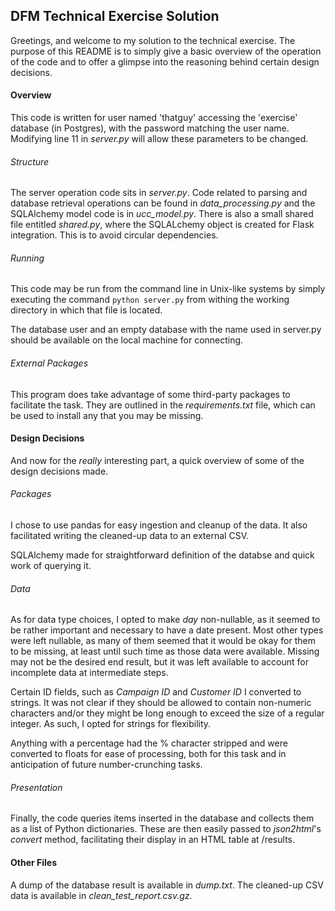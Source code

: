 ## DFM Technical Exercise Solution

Greetings, and welcome to my solution to the technical exercise.
The purpose of this README is to simply give a basic overview of 
the operation of the code and to offer a glimpse into the reasoning 
behind certain design decisions.

#### Overview

This code is written for user named 'thatguy' accessing the 'exercise' 
database (in Postgres), with the password matching the user name. 
Modifying line 11 in _server.py_ will allow these parameters to be changed.


###### Structure

The server operation code sits in _server.py_. Code related to parsing 
and database retrieval operations can be found in _data_processing.py_ and 
the SQLAlchemy model code is in _ucc_model.py_. There is also a small shared 
file entitled _shared.py_, where the SQLALchemy object is created for Flask 
integration. This is to avoid circular dependencies.


###### Running

This code may be run from the command line in Unix-like systems by 
simply executing the command `python server.py` from withing the 
working directory in which that file is located.

The database user and an empty database with the name used in 
server.py should be available on the local machine for connecting.


###### External Packages

This program does take advantage of some third-party packages to 
facilitate the task. They are outlined in the _requirements.txt_ 
file, which can be used to install any that you may be missing.


#### Design Decisions

And now for the *really* interesting part, a quick overview of some 
of the design decisions made.


###### Packages

I chose to use pandas for easy ingestion and cleanup of the data. 
It also facilitated writing the cleaned-up data to an external CSV. 

SQLAlchemy made for straightforward definition of the databse and quick 
work of querying it.


###### Data

As for data type choices, I opted to make _day_ non-nullable, as it 
seemed to be rather important and necessary to have a date present. 
Most other types were left nullable, as many of them seemed that it 
would be okay for them to be missing, at least until such time as those 
data were available. Missing may not be the desired end result, but 
it was left available to account for incomplete data at intermediate 
steps.

Certain ID fields, such as _Campaign ID_ and _Customer ID_ I converted 
to strings. It was not clear if they should be allowed to contain non-numeric 
characters and/or they might be long enough to exceed the size of a regular 
integer. As such, I opted for strings for flexibility.

Anything with a percentage had the % character stripped and were converted 
to floats for ease of processing, both for this task and in anticipation of 
future number-crunching tasks.


###### Presentation

Finally, the code queries items inserted in the database and collects them 
as a list of Python dictionaries. These are then easily passed to 
_json2html_'s _convert_ method, facilitating their display in an HTML table 
at /results.


#### Other Files

A dump of the database result is available in _dump.txt_. The cleaned-up CSV data 
is available in _clean_test_report.csv.gz_.
